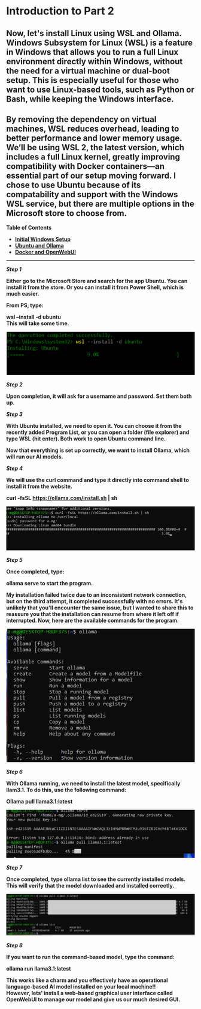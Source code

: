 
# Introduction to Part 2  

## Now, let's install Linux using WSL and Ollama. Windows Subsystem for Linux (WSL) is a feature in Windows that allows you to run a full Linux environment directly within Windows, without the need for a virtual machine or dual-boot setup. This is especially useful for those who want to use Linux-based tools, such as Python or Bash, while keeping the Windows interface. 

## By removing the dependency on virtual machines, WSL reduces overhead, leading to better performance and lower memory usage. We’ll be using WSL 2, the latest version, which includes a full Linux kernel, greatly improving compatibility with Docker containers—an essential part of our setup moving forward. I chose to use Ubuntu because of its compatability and support with the Windows WSL service, but there are multiple options in the Microsoft store to choose from.  


 <b>Table of Contents<b>
   - [Initial Windows Setup](https://github.com/GSecAwareness/ChatAI/blob/main/setup.md)
   - [Ubuntu and Ollama](https://github.com/GSecAwareness/ChatAI/blob/main/linux.md)
   - [Docker and OpenWebUI](https://github.com/GSecAwareness/ChatAI/blob/main/part3.md)  
---


***Step 1***  

Either go to the Microsoft Store and search for the app Ubuntu. You can install it from the store. Or you can install it from Power Shell, which is much easier.   

From PS, type:  

**wsl –install -d ubuntu**  
This will take some time. 

![get-content](https://github.com/GSecAwareness/ChatAI/blob/main/3%20ubuntu%20install.PNG)  

***Step 2***   

Upon completion, it will ask for a username and password. Set them both up.  

***Step 3***  

With Ubuntu installed, we need to open it. You can choose it from the recently added Program List, or you can open a folder (file explorer) and type WSL (hit enter). Both work to open Ubuntu command line. 

Now that everything is set up correctly, we want to install Ollama, which will run our AI models.  

***Step 4***  

We will use the curl command and type it directly into command shell to install it from the website.   

**curl -fsSL https://ollama.com/install.sh | sh**  

![get-content](https://github.com/GSecAwareness/ChatAI/blob/main/4%20install%20ollama.PNG)  

***Step 5***  

Once completed, type:  

**ollama serve** to start the program. 

My installation failed twice due to an inconsistent network connection, but on the third attempt, it completed successfully with no errors. It's unlikely that you'll encounter the same issue, but I wanted to share this to reassure you that the installation can resume from where it left off if interrupted. Now, here are the available commands for the program.  

![get-content](https://github.com/GSecAwareness/ChatAI/blob/main/5%20ollama%20serve.PNG)  

***Step 6***  

With Ollama running, we need to install the latest model, specifically llam3.1. To do this, use the following command:  

**Ollama pull llama3.1:latest** 

![get-content](https://github.com/GSecAwareness/ChatAI/blob/main/6%20ollama%20pull.PNG)

***Step 7***  

Once completed, type ollama list to see the currently installed models. This will verify that the model downloaded and installed correctly.

![get-content](https://github.com/GSecAwareness/ChatAI/blob/main/7%20ollama%20list.PNG)  

***Step 8***  

If you want to run the command-based model, type the command:  

**ollama run llama3.1:latest**

This works like a charm and you effectively have an operational language-based AI model installed on your local machine!!  
However, lets' install a web-based graphical user interface called OpenWebUI to manage our model and give us our much desired GUI. 
